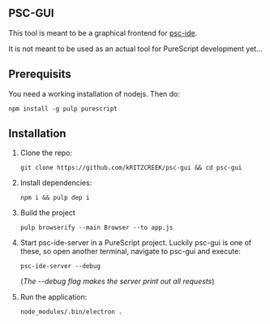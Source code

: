 PSC-GUI
---

This tool is meant to be a graphical frontend for
[psc-ide](https://github.com/kRITZCREEK/psc-ide).

It is not meant to be used as an actual tool for PureScript development yet...

## Prerequisits
You need a working installation of nodejs. Then do:

`npm install -g pulp purescript`

## Installation

1. Clone the repo:

    `git clone https://github.com/kRITZCREEK/psc-gui && cd psc-gui`

2. Install dependencies:

    `npm i && pulp dep i`

3. Build the project

    `pulp browserify --main Browser --to app.js`

4. Start psc-ide-server in a PureScript project. Luckily psc-gui is one of
   these, so open another terminal, navigate to psc-gui and execute:

   `psc-ide-server --debug`

    (*The --debug flag makes the server print out all requests*)

5. Run the application:

   `node_modules/.bin/electron .`
